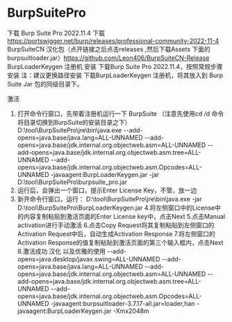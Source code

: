 # BurpSuitePro
下载
    Burp Suite Pro 2022.11.4 下载  https://portswigger.net/burp/releases/professional-community-2022-11-4
    BurpSuiteCN 汉化包（点开链接之后点击releases ,然后下载Assets 下面的burpsuitloader.jar）https://github.com/Leon406/BurpSuiteCN-Release
    BurpLoaderKeygen 注册机
安装
    下载Burp Suite Pro 2022.11.4，按照常规步骤安装
    注：建议更换路径安装
    下载BurpLoaderKeygen 注册机，将其放入到 Burp Suite Jar 包的同级目录下。

激活
   1. 打开命令行窗口，先带着注册机运行一下 BurpSuite （注意先使用cd /d 命令将目录切换到BurpSuite的安装目录之下）
      D:\tool\BurpSuitePro\jre\bin\java.exe --add-opens=java.base/java.lang=ALL-UNNAMED --add-opens=java.base/jdk.internal.org.objectweb.asm=ALL-UNNAMED --add-opens=java.base/jdk.internal.org.objectweb.asm.tree=ALL-UNNAMED --add-opens=java.base/jdk.internal.org.objectweb.asm.Opcodes=ALL-UNNAMED -javaagent:BurpLoaderKeygen.jar -jar D:\tool\BurpSuitePro\burpsuite_pro.jar
   2. 运行后，会弹出一个窗口，提示Enter License Key，不管，放一边
   3. 新开命令行窗口，运行：
      D:\tool\BurpSuitePro\jre\bin\java.exe -jar D:\tool\BurpSuitePro\BurpLoaderKeygen.jar
   4.将左侧窗口中的License中的内容复制粘贴到激活页面的Enter License key中，点击Next
   5.点击Manual activation进行手动激活
   6.点击Copy Request将其复制粘贴到左侧窗口的Activation Request中后，自动生成Activation Response
   7.将左侧窗口的Activation Response的值复制粘贴到激活页面的第三个输入框内，点击Next
   8.激活成功
汉化 以及优雅的使用
   --add-opens=java.desktop/javax.swing=ALL-UNNAMED
   --add-opens=java.base/java.lang=ALL-UNNAMED
   --add-opens=java.base/jdk.internal.org.objectweb.asm=ALL-UNNAMED
   --add-opens=java.base/jdk.internal.org.objectweb.asm.tree=ALL-UNNAMED
   --add-opens=java.base/jdk.internal.org.objectweb.asm.Opcodes=ALL-UNNAMED
   -javaagent:burpsuitloader-3.7.17-all.jar=loader,han
   -javaagent:BurpLoaderKeygen.jar
   -Xmx2048m
